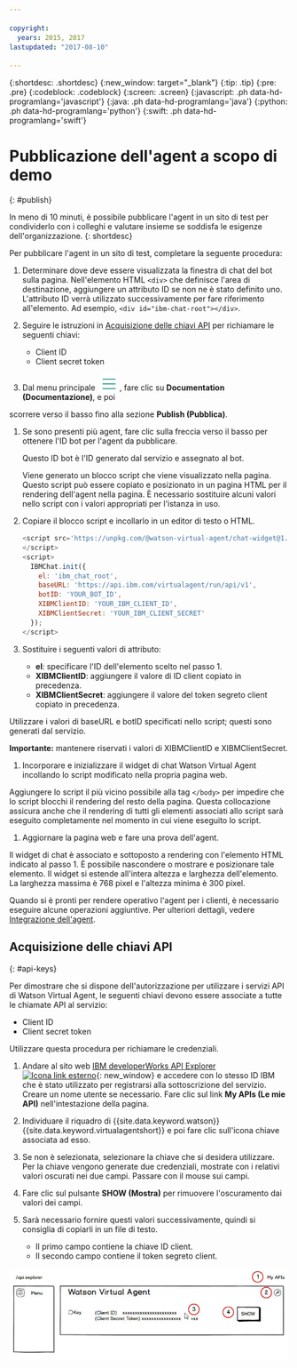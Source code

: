 ```yaml
---

copyright:
  years: 2015, 2017
lastupdated: "2017-08-10"

---
```


{:shortdesc: .shortdesc}
{:new_window: target="_blank"}
{:tip: .tip}
{:pre: .pre}
{:codeblock: .codeblock}
{:screen: .screen}
{:javascript: .ph data-hd-programlang='javascript'}
{:java: .ph data-hd-programlang='java'}
{:python: .ph data-hd-programlang='python'}
{:swift: .ph data-hd-programlang='swift'}

# Pubblicazione dell'agent a scopo di demo
{: #publish}

In meno di 10 minuti, è possibile pubblicare l'agent in un sito di test per condividerlo con
i colleghi e valutare insieme se soddisfa le esigenze dell'organizzazione.
{: shortdesc}

Per pubblicare l'agent in un sito di test, completare la seguente procedura:

1.  Determinare dove deve essere visualizzata la finestra di chat del bot sulla pagina. Nell'elemento HTML `<div>`
che definisce l'area di destinazione, aggiungere un attributo ID se non ne è stato definito uno. L'attributo
ID verrà utilizzato successivamente per fare riferimento all'elemento. Ad esempio, `<div id="ibm-chat-root"></div>`.

1.  Seguire le istruzioni in [Acquisizione delle chiavi API](publish.html#api-keys)
per richiamare le seguenti chiavi:
    - Client ID
    - Client secret token

1.  Dal menu principale ![Icona con tre lineeorizzontali](images/hamburger.png), fare clic su **Documentation (Documentazione)**, e poi

scorrere verso il basso fino alla sezione **Publish (Pubblica)**.

1.  Se sono presenti più agent, fare clic sulla freccia verso il basso per ottenere l'ID bot
per l'agent da pubblicare.

    Questo ID bot è l'ID generato dal servizio e assegnato al bot.

    Viene generato un blocco script che viene visualizzato nella pagina. Questo script può
essere copiato e posizionato in un pagina HTML per il rendering dell'agent nella pagina. È
necessario sostituire alcuni valori nello script con i valori appropriati per l'istanza in uso.

1.  Copiare il blocco script e incollarlo in un editor di testo o HTML.

    ``` Javascript
    <script src='https://unpkg.com/@watson-virtual-agent/chat-widget@1.6.0/dist/chat.min.js'>
    </script>
    <script>
      IBMChat.init({
        el: 'ibm_chat_root',
        baseURL: 'https://api.ibm.com/virtualagent/run/api/v1',
        botID: 'YOUR_BOT_ID',
        XIBMClientID: 'YOUR_IBM_CLIENT_ID',
        XIBMClientSecret: 'YOUR_IBM_CLIENT_SECRET'
      });
    </script>
    ```

1.  Sostituire i seguenti valori di attributo:
    - **el**: specificare l'ID dell'elemento scelto nel passo 1.
    - **XIBMClientID**: aggiungere il valore di ID client copiato in
precedenza.
    - **XIBMClientSecret**: aggiungere il valore del token segreto client copiato in
precedenza.

   Utilizzare i valori di baseURL e botID specificati nello script; questi sono generati dal
servizio.

   **Importante:** mantenere riservati i valori di XIBMClientID e
XIBMClientSecret.

1.  Incorporare e inizializzare il widget di chat Watson Virtual Agent incollando lo script
modificato nella propria pagina web.

   Aggiungere lo script il più vicino possibile alla tag `</body>` per
impedire che lo script blocchi il rendering del resto della pagina. Questa collocazione assicura
anche che il rendering di tutti gli elementi associati allo script sarà eseguito completamente
nel momento in cui viene eseguito lo script.

1.  Aggiornare la pagina web e fare una prova dell'agent.

   Il widget di chat è associato e sottoposto a rendering con l'elemento HTML indicato al
passo 1. È possibile nascondere o mostrare e posizionare tale elemento. Il widget si estende
all'intera altezza e larghezza dell'elemento. La larghezza massima è 768 pixel e l'altezza minima è
300 pixel.

Quando si è pronti per
rendere operativo l'agent per i clienti, è necessario eseguire alcune operazioni aggiuntive. Per
ulteriori dettagli, vedere [Integrazione dell'agent](integrate.html).

## Acquisizione delle chiavi API
{: #api-keys}

Per dimostrare che si dispone dell'autorizzazione per utilizzare i servizi API di Watson Virtual Agent, le seguenti chiavi devono essere associate a tutte le chiamate API al servizio:

- Client ID
- Client secret token

Utilizzare questa procedura per richiamare le credenziali.

1.  Andare al sito web [IBM developerWorks API
Explorer ![Icona link esterno](../../icons/launch-glyph.svg "Icona link esterno")](https://developer.ibm.com/api/ "Icona link esterno"){: new_window} e accedere con lo stesso ID IBM che è stato utilizzato
per registrarsi alla sottoscrizione del servizio. Creare un nome utente se necessario. Fare clic
sul link **My APIs (Le mie API)** nell'intestazione della pagina.

1.  Individuare il riquadro di {{site.data.keyword.watson}}
{{site.data.keyword.virtualagentshort}} e poi fare clic sull'icona chiave associata ad esso.

1.  Se non è selezionata, selezionare la chiave che si desidera utilizzare. Per la chiave
vengono generate due credenziali, mostrate con i relativi valori oscurati nei due campi. Passare
con il mouse sui campi.

1.  Fare clic sul pulsante **SHOW (Mostra)** per rimuovere
l'oscuramento dai valori dei campi.

1.  Sarà necessario fornire questi valori successivamente, quindi si consiglia di copiarli
in un file di testo.
    - Il primo campo contiene la chiave ID client.
    - Il secondo campo contiene il token segreto client.

  ![Aggiungi nodo](images/api-explorer.jpg)
